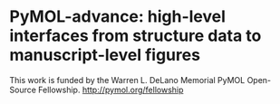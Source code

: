 # PyMOL-advance: high-level interfaces from structure data to manuscript-level figures


This work is funded by the Warren L. DeLano Memorial PyMOL Open-Source Fellowship. 
http://pymol.org/fellowship